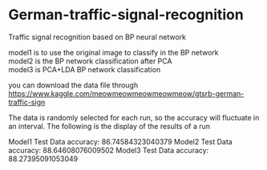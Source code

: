 # German-traffic-signal-recognition
Traffic signal recognition based on BP neural network

model1 is to use the original image to classify in the BP network</br>
model2 is the BP network classification after PCA</br>
model3 is PCA+LDA BP network classification

you can download the data file through
https://www.kaggle.com/meowmeowmeowmeowmeow/gtsrb-german-traffic-sign


The data is randomly selected for each run, so the accuracy will fluctuate in an interval. 
The following is the display of the results of a run

Model1 Test Data accuracy:  86.74584323040379
Model2 Test Data accuracy:  88.64608076009502
Model3 Test Data accuracy:  88.27395091053049

